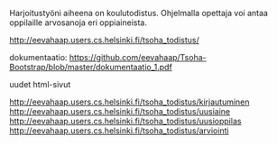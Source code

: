 Harjoitustyöni aiheena on koulutodistus. Ohjelmalla opettaja voi antaa oppilaille arvosanoja eri oppiaineista.


http://eevahaap.users.cs.helsinki.fi/tsoha_todistus/

dokumentaatio:
https://github.com/eevahaap/Tsoha-Bootstrap/blob/master/dokumentaatio_1.pdf

uudet html-sivut

http://eevahaap.users.cs.helsinki.fi/tsoha_todistus/kirjautuminen
http://eevahaap.users.cs.helsinki.fi/tsoha_todistus/uusiaine
http://eevahaap.users.cs.helsinki.fi/tsoha_todistus/uusioppilas
http://eevahaap.users.cs.helsinki.fi/tsoha_todistus/arviointi